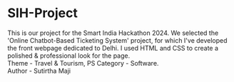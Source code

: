 # SIH-Project
This is our project for the Smart India Hackathon 2024. We selected the 'Online Chatbot-Based Ticketing System' project, for which I've developed the front webpage dedicated to Delhi. I used HTML and CSS to create a polished & professional look for the page.
<br>
Theme - Travel & Tourism, PS Category - Software.
<br>
Author - Sutirtha Maji
